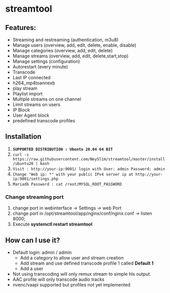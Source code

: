 # streamtool
## Features:
- Streaming and restreaming (authentication, m3u8)
- Manage users (overview, add, edit, delete, enable, disable)
- Manage categories (overview, add, edit, delete)
- Manage streams (overview, add, edit, delete,start,stop)
- Manage settings (configuration)
- Autorestart (every minute)
- Transcode
- Last IP connected
- h264_mp4toannexb
- play stream
- Playlist import
- Multiple streams on one channel
- Limit streams on users
- IP Block
- User Agent block
- predefined transcode profiles
 


## Installation
1. **`SUPPORTED DISTRIBUTION : Ubuntu 20.04 64 BIT`**
2. `curl -s https://raw.githubusercontent.com/NeySlim/streamtool/master/install/ubuntu20 | bash`
3. `Visit : http://your-ip:9001/ login with User: admin Password: admin`
4. `Change "Web ip: *" with your public IPv4 server ip at http://your-ip:9001/settings.php`
5. `Mariadb Password : cat /root/MYSQL_ROOT_PASSWORD`


### Change streaming port
1. change port in webinterface -> Settings -> web Port
2. change port in /opt/streamtool/app/nginx/conf/nginx.conf -> listen 8000;
3. Execute **systemctl restart streamtool**

## How can I use it?
- Default login: admin / admin
  - Add a category to allow user and stream creation
  - Add stream and use defined transcode profile 1 called **Default 1**
  - Add a user
- Not using transcoding will only remux stream to simple hls output.
- AAC profile will only transcode audio tracks
- nvenc/vaapi supported but profiles not yet implemented


